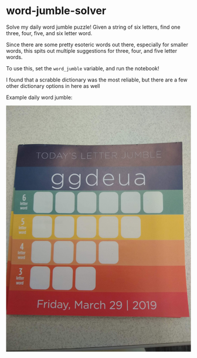 # word-jumble-solver



Solve my daily word jumble puzzle! Given a string of six letters, find one three, four, five, and six letter word.



Since there are some pretty esoteric words out there, especially for smaller words, this spits out multiple suggestions for three, four, and five letter words.



To use this, set the `word_jumble` variable, and run the notebook!

 I found that a scrabble dictionary was the most reliable, but there are a few other dictionary options in here as well

Example daily word jumble: 

![](word-jumble-example.jpg)